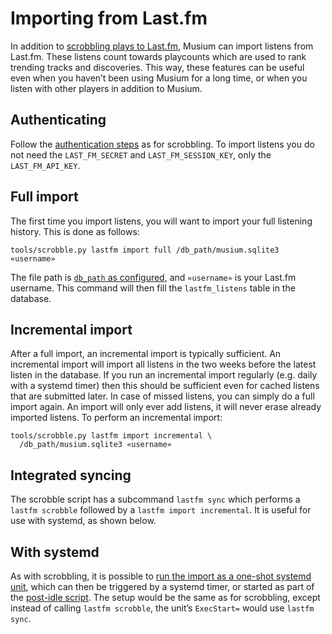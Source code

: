 # Importing from Last.fm

In addition to [scrobbling plays to Last.fm](scrobbling.md), Musium can import
listens from Last.fm. These listens count towards playcounts which are used to
rank trending tracks and discoveries. This way, these features can be useful
even when you haven’t been using Musium for a long time, or when you listen with
other players in addition to Musium.

## Authenticating

Follow the [authentication steps](scrobbling.md#authenticating) as for
scrobbling. To import listens you do not need the `LAST_FM_SECRET` and
`LAST_FM_SESSION_KEY`, only the `LAST_FM_API_KEY`.

## Full import

The first time you import listens, you will want to import your full listening
history. This is done as follows:

    tools/scrobble.py lastfm import full /db_path/musium.sqlite3 «username»

The file path is [`db_path` as configured](configuration.md#db_path), and
`«username»` is your Last.fm username. This command will then fill the
`lastfm_listens` table in the database.

## Incremental import

After a full import, an incremental import is typically sufficient. An
incremental import will import all listens in the two weeks before the latest
listen in the database. If you run an incremental import regularly (e.g. daily
with a systemd timer) then this should be sufficient even for cached listens
that are submitted later. In case of missed listens, you can simply do a full
import again. An import will only ever add listens, it will never erase already
imported listens. To perform an incremental import:

    tools/scrobble.py lastfm import incremental \
      /db_path/musium.sqlite3 «username»

## Integrated syncing

The scrobble script has a subcommand `lastfm sync` which performs a `lastfm
scrobble` followed by a `lastfm import incremental`. It is useful for use with
systemd, as shown below.

## With systemd

As with scrobbling, it is possible to [run the import as a one-shot systemd
unit](scrobbling.md#with-systemd), which can then be triggered by a systemd
timer, or started as part of the [post-idle
script](configuration.md#exec_post_idle_path). The setup would be the same as for
scrobbling, except instead of calling `lastfm scrobble`, the unit’s
`ExecStart=` would use `lastfm sync`.
